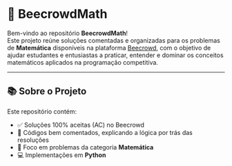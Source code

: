 # 🧮 BeecrowdMath

Bem-vindo ao repositório **BeecrowdMath**!  
Este projeto reúne soluções comentadas e organizadas para os problemas de **Matemática** disponíveis na plataforma [Beecrowd](https://www.beecrowd.com.br/), com o objetivo de ajudar estudantes e entusiastas a praticar, entender e dominar os conceitos matemáticos aplicados na programação competitiva.

---

## 📚 Sobre o Projeto

Este repositório contém:

- ✅ Soluções 100% aceitas (AC) no Beecrowd
- 🧠 Códigos bem comentados, explicando a lógica por trás das resoluções
- 🔢 Foco em problemas da categoria **Matemática**
- 💻 Implementações em **Python**
